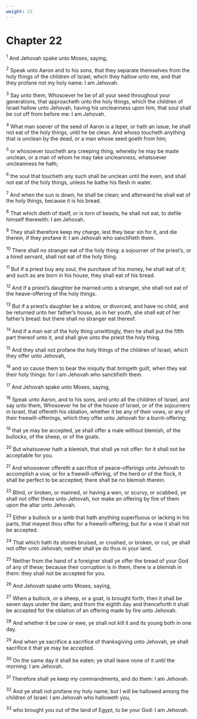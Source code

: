 ```yaml
---
weight: 22
---
```


# Chapter 22

<sup>1</sup> And Jehovah spake unto Moses, saying, 

<sup>2</sup> Speak unto Aaron and to his sons, that they separate themselves from the holy things of the children of Israel, which they hallow unto me, and that they profane not my holy name: I am Jehovah. 

<sup>3</sup> Say unto them, Whosoever he be of all your seed throughout your generations, that approacheth unto the holy things, which the children of Israel hallow unto Jehovah, having his uncleanness upon him, that soul shall be cut off from before me: I am Jehovah. 

<sup>4</sup> What man soever of the seed of Aaron is a leper, or hath an issue; he shall not eat of the holy things, until he be clean. And whoso toucheth anything that is unclean by the dead, or a man whose seed goeth from him; 

<sup>5</sup> or whosoever toucheth any creeping thing, whereby he may be made unclean, or a man of whom he may take uncleanness, whatsoever uncleanness he hath; 

<sup>6</sup> the soul that toucheth any such shall be unclean until the even, and shall not eat of the holy things, unless he bathe his flesh in water. 

<sup>7</sup> And when the sun is down, he shall be clean; and afterward he shall eat of the holy things, because it is his bread. 

<sup>8</sup> That which dieth of itself, or is torn of beasts, he shall not eat, to defile himself therewith: I am Jehovah. 

<sup>9</sup> They shall therefore keep my charge, lest they bear sin for it, and die therein, if they profane it: I am Jehovah who sanctifieth them. 

<sup>10</sup> There shall no stranger eat of the holy thing: a sojourner of the priest’s, or a hired servant, shall not eat of the holy thing. 

<sup>11</sup> But if a priest buy any soul, the purchase of his money, he shall eat of it; and such as are born in his house, they shall eat of his bread. 

<sup>12</sup> And if a priest’s daughter be married unto a stranger, she shall not eat of the heave-offering of the holy things. 

<sup>13</sup> But if a priest’s daughter be a widow, or divorced, and have no child, and be returned unto her father’s house, as in her youth, she shall eat of her father’s bread: but there shall no stranger eat thereof. 

<sup>14</sup> And if a man eat of the holy thing unwittingly, then he shall put the fifth part thereof unto it, and shall give unto the priest the holy thing. 

<sup>15</sup> And they shall not profane the holy things of the children of Israel, which they offer unto Jehovah, 

<sup>16</sup> and so cause them to bear the iniquity that bringeth guilt, when they eat their holy things: for I am Jehovah who sanctifieth them. 

<sup>17</sup> And Jehovah spake unto Moses, saying, 

<sup>18</sup> Speak unto Aaron, and to his sons, and unto all the children of Israel, and say unto them, Whosoever he be of the house of Israel, or of the sojourners in Israel, that offereth his oblation, whether it be any of their vows, or any of their freewill-offerings, which they offer unto Jehovah for a burnt-offering; 

<sup>19</sup> that ye may be accepted, ye shall offer a male without blemish, of the bullocks, of the sheep, or of the goats. 

<sup>20</sup> But whatsoever hath a blemish, that shall ye not offer: for it shall not be acceptable for you. 

<sup>21</sup> And whosoever offereth a sacrifice of peace-offerings unto Jehovah to accomplish a vow, or for a freewill-offering, of the herd or of the flock, it shall be perfect to be accepted; there shall be no blemish therein. 

<sup>22</sup> Blind, or broken, or maimed, or having a wen, or scurvy, or scabbed, ye shall not offer these unto Jehovah, nor make an offering by fire of them upon the altar unto Jehovah. 

<sup>23</sup> Either a bullock or a lamb that hath anything superfluous or lacking in his parts, that mayest thou offer for a freewill-offering; but for a vow it shall not be accepted. 

<sup>24</sup> That which hath its stones bruised, or crushed, or broken, or cut, ye shall not offer unto Jehovah; neither shall ye do thus in your land. 

<sup>25</sup> Neither from the hand of a foreigner shall ye offer the bread of your God of any of these; because their corruption is in them, there is a blemish in them: they shall not be accepted for you. 

<sup>26</sup> And Jehovah spake unto Moses, saying, 

<sup>27</sup> When a bullock, or a sheep, or a goat, is brought forth, then it shall be seven days under the dam; and from the eighth day and thenceforth it shall be accepted for the oblation of an offering made by fire unto Jehovah. 

<sup>28</sup> And whether it be cow or ewe, ye shall not kill it and its young both in one day. 

<sup>29</sup> And when ye sacrifice a sacrifice of thanksgiving unto Jehovah, ye shall sacrifice it that ye may be accepted. 

<sup>30</sup> On the same day it shall be eaten; ye shall leave none of it until the morning: I am Jehovah. 

<sup>31</sup> Therefore shall ye keep my commandments, and do them: I am Jehovah. 

<sup>32</sup> And ye shall not profane my holy name; but I will be hallowed among the children of Israel: I am Jehovah who halloweth you, 

<sup>33</sup> who brought you out of the land of Egypt, to be your God: I am Jehovah. 


